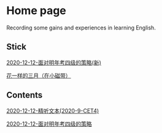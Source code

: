 # Home page

Recording some gains and experiences in learning English.

## Stick

[2020-12-12-面对明年考四级的策略(新)](/Diary/2020-12-12面对明年考四级的策略(新))

[花一样的三月（在小磁带）](/Diary/花一样的三月(在小磁带).html)

## Contents

[2020-12-12-精听文本(2020-9-CET4)](/Diary/2020-9-CET4精听文本)

[2020-12-12-面对明年考四级的策略](/Diary/2020-12-12面对明年考四级的策略)